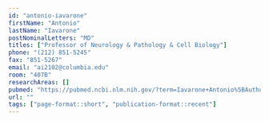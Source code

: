 ```yaml
---
id: "antonio-iavarone"
firstName: "Antonio"
lastName: "Iavarone"
postNominalLetters: "MD"
titles: ["Professor of Neurology & Pathology & Cell Biology"]
phone: "(212) 851-5245"
fax: "851-5267"
email: "ai2102@columbia.edu"
room: "407B"
researchAreas: []
pubmed: "https://pubmed.ncbi.nlm.nih.gov/?term=Iavarone+Antonio%5BAuthor%5D&sort=pubdate"
url: ""
tags: ["page-format::short", "publication-format::recent"]
---
```

